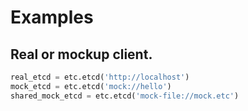 # Examples

## Real or mockup client.

```python
real_etcd = etc.etcd('http://localhost')
mock_etcd = etc.etcd('mock://hello')
shared_mock_etcd = etc.etcd('mock-file://mock.etc')
```

